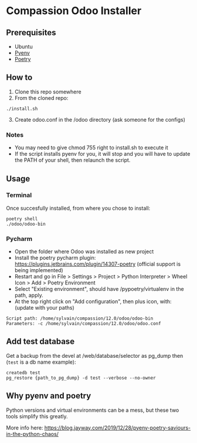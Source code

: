 # Compassion Odoo Installer

## Prerequisites

- Ubuntu
- [Pyenv](https://github.com/pyenv/pyenv-installer)
- [Poetry](https://github.com/python-poetry/poetry)

## How to

1. Clone this repo somewhere
2. From the cloned repo:

```
./install.sh
```

3. Create odoo.conf in the /odoo directory (ask someone for the configs)

### Notes
- You may need to give chmod 755 right to install.sh to execute it
- If the script installs pyenv for you, it will stop and you will have to update the PATH of your shell, then relaunch the script.

## Usage

### Terminal

Once succesfully installed, from where you chose to install:

```
poetry shell
./odoo/odoo-bin
```

### Pycharm

- Open the folder where Odoo was installed as new project
- Install the poetry pycharm plugin: https://plugins.jetbrains.com/plugin/14307-poetry (official support is being implemented)
- Restart and go in File > Settings > Project > Python Interpreter > Wheel Icon > Add > Poetry Environment
- Select "Existing environment", should have /pypoetry/virtualenv in the path, apply.
- At the top right click on "Add configuration", then plus icon, with: (update with your paths)

```
Script path: /home/sylvain/compassion/12.0/odoo/odoo-bin
Parameters: -c /home/sylvain/compassion/12.0/odoo/odoo.conf
```

## Add test database

Get a backup from the devel at /web/database/selector as pg_dump then (`test` is a db name example):

```
createdb test
pg_restore {path_to_pg_dump} -d test --verbose --no-owner
```

## Why pyenv and poetry

Python versions and virtual environments can be a mess, but these two tools simplify this greatly.

More info here: https://blog.jayway.com/2019/12/28/pyenv-poetry-saviours-in-the-python-chaos/
